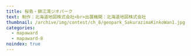 ```yaml
---
title: 桜島・錦江湾ジオパーク
text: 制作：北海道地図株式会社<br>出展機関：北海道地図株式会社
thumbnail: /archive/img/contest/ch_8/geopark_SakurazimaKinkoWan1.jpg
categories:
  - mapaward
  - mapaward-8
noindex: true
---
```

